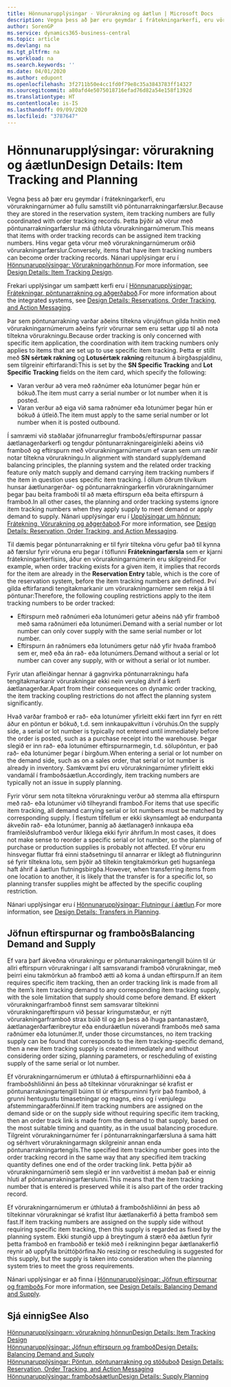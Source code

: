 ```yaml
---
title: Hönnunarupplýsingar - Vörurakning og áætlun | Microsoft Docs
description: Vegna þess að þær eru geymdar í frátekningarkerfi, eru vörurakningarnúmer að fullu samstillt við pöntunarrakningarfærslur.
author: SorenGP
ms.service: dynamics365-business-central
ms.topic: article
ms.devlang: na
ms.tgt_pltfrm: na
ms.workload: na
ms.search.keywords: ''
ms.date: 04/01/2020
ms.author: edupont
ms.openlocfilehash: 3f2711b50e4cc1fd0f79e8c35a3843783ff14327
ms.sourcegitcommit: a80afd4e5075018716efad76d82a54e158f1392d
ms.translationtype: HT
ms.contentlocale: is-IS
ms.lasthandoff: 09/09/2020
ms.locfileid: "3787647"
---
```

# <a name="design-details-item-tracking-and-planning"></a><span data-ttu-id="95bf0-103">Hönnunarupplýsingar: vörurakning og áætlun</span><span class="sxs-lookup"><span data-stu-id="95bf0-103">Design Details: Item Tracking and Planning</span></span>
<span data-ttu-id="95bf0-104">Vegna þess að þær eru geymdar í frátekningarkerfi, eru vörurakningarnúmer að fullu samstillt við pöntunarrakningarfærslur.</span><span class="sxs-lookup"><span data-stu-id="95bf0-104">Because they are stored in the reservation system, item tracking numbers are fully coordinated with order tracking records.</span></span> <span data-ttu-id="95bf0-105">Þetta þýðir að vörur með pöntunarrakningarfærslur má úthluta vörurakningarnúmerum.</span><span class="sxs-lookup"><span data-stu-id="95bf0-105">This means that items with order tracking records can be assigned item tracking numbers.</span></span> <span data-ttu-id="95bf0-106">Hins vegar geta vörur með vörurakningarnúmerum orðið vörurakningarfærslur.</span><span class="sxs-lookup"><span data-stu-id="95bf0-106">Conversely, items that have item tracking numbers can become order tracking records.</span></span> <span data-ttu-id="95bf0-107">Nánari upplýsingar eru í [Hönnunarupplýsingar: Vörurakningarhönnun](design-details-item-tracking-design.md).</span><span class="sxs-lookup"><span data-stu-id="95bf0-107">For more information, see [Design Details: Item Tracking Design](design-details-item-tracking-design.md).</span></span>

<span data-ttu-id="95bf0-108">Frekari upplýsingar um samþætt kerfi eru í [Hönnunarupplýsingar: Frátekningar, pöntunarrakning og aðgerðaboð](design-details-reservation-order-tracking-and-action-messaging.md).</span><span class="sxs-lookup"><span data-stu-id="95bf0-108">For more information about the integrated systems, see [Design Details: Reservations, Order Tracking, and Action Messaging](design-details-reservation-order-tracking-and-action-messaging.md).</span></span>

<span data-ttu-id="95bf0-109">Þar sem pöntunarrakning varðar aðeins tiltekna vörujöfnun gilda hnitin með vörurakningarnúmerum aðeins fyrir vörurnar sem eru settar upp til að nota tiltekna vörurakningu.</span><span class="sxs-lookup"><span data-stu-id="95bf0-109">Because order tracking is only concerned with specific item application, the coordination with item tracking numbers only applies to items that are set up to use specific item tracking.</span></span> <span data-ttu-id="95bf0-110">Þetta er stillt með **SN sértæk rakning** og **Lotusértæk rakning** reitunum á birgðaspjaldinu, sem tilgreinir eftirfarandi:</span><span class="sxs-lookup"><span data-stu-id="95bf0-110">This is set by the **SN Specific Tracking** and **Lot Specific Tracking** fields on the item card, which specify the following:</span></span>

- <span data-ttu-id="95bf0-111">Varan verður að vera með raðnúmer eða lotunúmer þegar hún er bókuð.</span><span class="sxs-lookup"><span data-stu-id="95bf0-111">The item must carry a serial number or lot number when it is posted.</span></span>
- <span data-ttu-id="95bf0-112">Varan verður að eiga við sama raðnúmer eða lotunúmer þegar hún er bókuð á útleið.</span><span class="sxs-lookup"><span data-stu-id="95bf0-112">The item must apply to the same serial number or lot number when it is posted outbound.</span></span>

<span data-ttu-id="95bf0-113">Í samræmi við staðlaðar jöfnunarreglur framboðs/eftirspurnar passar áætlanagerðarkerfi og tengdur pöntunarrakningareiginleiki aðeins við framboð og eftirspurn með vörurakningarnúmerum ef varan sem um ræðir notar tiltekna vörurakningu.</span><span class="sxs-lookup"><span data-stu-id="95bf0-113">In alignment with standard supply/demand balancing principles, the planning system and the related order tracking feature only match supply and demand carrying item tracking numbers if the item in question uses specific item tracking.</span></span> <span data-ttu-id="95bf0-114">Í öllum öðrum tilvikum hunsar áætlunargerðar- og pöntunarrakningarkerfin vörurakningarnúmer þegar þau beita framboði til að mæta eftirspurn eða beita eftirspurn á framboð.</span><span class="sxs-lookup"><span data-stu-id="95bf0-114">In all other cases, the planning and order tracking systems ignore item tracking numbers when they apply supply to meet demand or apply demand to supply.</span></span> <span data-ttu-id="95bf0-115">Nánari upplýsingar eru í [Upplýsingar um hönnun: Frátekning, Vörurakning og aðgerðaboð](design-details-reservation-order-tracking-and-action-messaging.md).</span><span class="sxs-lookup"><span data-stu-id="95bf0-115">For more information, see [Design Details: Reservation, Order Tracking, and Action Messaging](design-details-reservation-order-tracking-and-action-messaging.md).</span></span>

<span data-ttu-id="95bf0-116">Til dæmis þegar pöntunarrakning er til fyrir tiltekna vöru gefur það til kynna að færslur fyrir vöruna eru þegar í töflunni **Frátekningarfærsla** sem er kjarni frátekningarkerfisins, áður en vörurakningarnúmerin eru skilgreind.</span><span class="sxs-lookup"><span data-stu-id="95bf0-116">For example, when order tracking exists for a given item, it implies that records for the item are already in the **Reservation Entry** table, which is the core of the reservation system, before the item tracking numbers are defined.</span></span> <span data-ttu-id="95bf0-117">Því gilda eftirfarandi tengitakmarkanir um vörurakningarnúmer sem rekja á til pöntunar:</span><span class="sxs-lookup"><span data-stu-id="95bf0-117">Therefore, the following coupling restrictions apply to the item tracking numbers to be order tracked:</span></span>

- <span data-ttu-id="95bf0-118">Eftirspurn með raðnúmeri eða lotunúmeri getur aðeins náð yfir framboð með sama raðnúmeri eða lotunúmeri.</span><span class="sxs-lookup"><span data-stu-id="95bf0-118">Demand with a serial number or lot number can only cover supply with the same serial number or lot number.</span></span>
- <span data-ttu-id="95bf0-119">Eftirspurn án raðnúmers eða lotunúmers getur náð yfir hvaða framboð sem er, með eða án rað- eða lotunúmers.</span><span class="sxs-lookup"><span data-stu-id="95bf0-119">Demand without a serial or lot number can cover any supply, with or without a serial or lot number.</span></span>

<span data-ttu-id="95bf0-120">Fyrir utan afleiðingar hennar á gagnvirka pöntunarrakningu hafa tengitakmarkanir vörurakningar ekki nein veruleg áhrif á kerfi áætlanagerðar.</span><span class="sxs-lookup"><span data-stu-id="95bf0-120">Apart from their consequences on dynamic order tracking, the item tracking coupling restrictions do not affect the planning system significantly.</span></span>

<span data-ttu-id="95bf0-121">Hvað varðar framboð er rað- eða lotunúmer yfirleitt ekki fært inn fyrr en rétt áður en pöntun er bókuð, t.d. sem innkaupakvittun í vöruhús.</span><span class="sxs-lookup"><span data-stu-id="95bf0-121">On the supply side, a serial or lot number is typically not entered until immediately before the order is posted, such as a purchase receipt into the warehouse.</span></span> <span data-ttu-id="95bf0-122">Þegar slegið er inn rað- eða lotunúmer eftirspurnarmegin, t.d. sölupöntun, er það rað- eða lotunúmer þegar í birgðum.</span><span class="sxs-lookup"><span data-stu-id="95bf0-122">When entering a serial or lot number on the demand side, such as on a sales order, that serial or lot number is already in inventory.</span></span> <span data-ttu-id="95bf0-123">Samkvæmt því eru vörurakningarnúmer yfirleitt ekki vandamál í framboðsáætlun.</span><span class="sxs-lookup"><span data-stu-id="95bf0-123">Accordingly, item tracking numbers are typically not an issue in supply planning.</span></span>

<span data-ttu-id="95bf0-124">Fyrir vörur sem nota tiltekna vörurakningu verður að stemma alla eftirspurn með rað- eða lotunúmer við tilheyrandi framboð.</span><span class="sxs-lookup"><span data-stu-id="95bf0-124">For items that use specific item tracking, all demand carrying serial or lot numbers must be matched by corresponding supply.</span></span> <span data-ttu-id="95bf0-125">Í flestum tilfellum er ekki skynsamlegt að endurpanta ákveðin rað- eða lotunúmer, þannig að áætlanagerð innkaupa eða framleiðsluframboð verður líklega ekki fyrir áhrifum.</span><span class="sxs-lookup"><span data-stu-id="95bf0-125">In most cases, it does not make sense to reorder a specific serial or lot number, so the planning of purchase or production supplies is probably not affected.</span></span> <span data-ttu-id="95bf0-126">Ef vörur eru hinsvegar fluttar frá einni staðsetningu til annarrar er líklegt að flutningurinn sé fyrir tiltekna lotu, sem þýðir að tiltekin tengitakmörkun geti hugsanlega haft áhrif á áætlun flutningsbirgða.</span><span class="sxs-lookup"><span data-stu-id="95bf0-126">However, when transferring items from one location to another, it is likely that the transfer is for a specific lot, so planning transfer supplies might be affected by the specific coupling restriction.</span></span>

<span data-ttu-id="95bf0-127">Nánari upplýsingar eru í [Hönnunarupplýsingar: Flutningur í áætlun](design-details-transfers-in-planning.md).</span><span class="sxs-lookup"><span data-stu-id="95bf0-127">For more information, see [Design Details: Transfers in Planning](design-details-transfers-in-planning.md).</span></span>

## <a name="balancing-demand-and-supply"></a><span data-ttu-id="95bf0-128">Jöfnun eftirspurnar og framboðs</span><span class="sxs-lookup"><span data-stu-id="95bf0-128">Balancing Demand and Supply</span></span>
<span data-ttu-id="95bf0-129">Ef vara þarf ákveðna vörurakningu er pöntunarrakningartengill búinn til úr allri eftirspurn vörurakningar í allt samsvarandi framboð vörurakningar, með þeirri einu takmörkun að framboð ætti að koma á undan eftirspurn.</span><span class="sxs-lookup"><span data-stu-id="95bf0-129">If an item requires specific item tracking, then an order tracking link is made from all the item’s item tracking demand to any corresponding item tracking supply, with the sole limitation that supply should come before demand.</span></span> <span data-ttu-id="95bf0-130">Ef ekkert vörurakningarframboð finnst sem samsvarar tiltekinni vörurakningareftirspurn við þessar kringumstæður, er nýtt vörurakningarframboð strax búið til og án þess að íhuga pantanastærð, áætlanagerðarfæribreytur eða enduráætlun núverandi framboðs með sama raðnúmer eða lotunúmer.</span><span class="sxs-lookup"><span data-stu-id="95bf0-130">If, under those circumstances, no item tracking supply can be found that corresponds to the item tracking-specific demand, then a new item tracking supply is created immediately and without considering order sizing, planning parameters, or rescheduling of existing supply of the same serial or lot number.</span></span>

<span data-ttu-id="95bf0-131">Ef vörurakningarnúmerum er úthlutað á eftirspurnarhliðinni eða á framboðshliðinni án þess að tiltekinnar vörurakningar sé krafist er pöntunarrakningartengill búinn til úr eftirspurninni fyrir það framboð, á grunni hentugustu tímasetningar og magns, eins og í venjulegu afstemmingaraðferðinni.</span><span class="sxs-lookup"><span data-stu-id="95bf0-131">If item tracking numbers are assigned on the demand side or on the supply side without requiring specific item tracking, then an order track link is made from the demand to that supply, based on the most suitable timing and quantity, as in the usual balancing procedure.</span></span> <span data-ttu-id="95bf0-132">Tilgreint vörurakningarnúmer fer í pöntunarrakningarfærsluna á sama hátt og sérhvert vörurakningarmagn skilgreinir annan enda pöntunarrakningartengils.</span><span class="sxs-lookup"><span data-stu-id="95bf0-132">The specified item tracking number goes into the order tracking record in the same way that any specified item tracking quantity defines one end of the order tracking link.</span></span> <span data-ttu-id="95bf0-133">Þetta þýðir að vörurakningarnúmerið sem slegið er inn varðveitist á meðan það er einnig hluti af pöntunarrakningarfærslunni.</span><span class="sxs-lookup"><span data-stu-id="95bf0-133">This means that the item tracking number that is entered is preserved while it is also part of the order tracking record.</span></span>

<span data-ttu-id="95bf0-134">Ef vörurakningarnúmerum er úthlutað á framboðshliðinni án þess að tiltekinnar vörurakningar sé krafist lítur áætlanakerfið á þetta framboð sem fast.</span><span class="sxs-lookup"><span data-stu-id="95bf0-134">If item tracking numbers are assigned on the supply side without requiring specific item tracking, then this supply is regarded as fixed by the planning system.</span></span> <span data-ttu-id="95bf0-135">Ekki stungið upp á breytingum á stærð eða áætlun fyrir þetta framboð en framboðið er tekið með í reikninginn þegar áætlanakerfið reynir að uppfylla brúttóþörfina.</span><span class="sxs-lookup"><span data-stu-id="95bf0-135">No resizing or rescheduling is suggested for this supply, but the supply is taken into consideration when the planning system tries to meet the gross requirements.</span></span>

<span data-ttu-id="95bf0-136">Nánari upplýsingar er að finna í [Hönnunarupplýsingar: Jöfnun eftirspurnar og framboðs](design-details-balancing-demand-and-supply.md).</span><span class="sxs-lookup"><span data-stu-id="95bf0-136">For more information, see [Design Details: Balancing Demand and Supply](design-details-balancing-demand-and-supply.md).</span></span>  

## <a name="see-also"></a><span data-ttu-id="95bf0-137">Sjá einnig</span><span class="sxs-lookup"><span data-stu-id="95bf0-137">See Also</span></span>  
[<span data-ttu-id="95bf0-138">Hönnunarupplýsingarn: vörurakning hönnun</span><span class="sxs-lookup"><span data-stu-id="95bf0-138">Design Details: Item Tracking Design</span></span>](design-details-item-tracking-design.md)  
[<span data-ttu-id="95bf0-139">Hönnunarupplýsingar: Jöfnun eftirspurn og framboð</span><span class="sxs-lookup"><span data-stu-id="95bf0-139">Design Details: Balancing Demand and Supply</span></span>](design-details-balancing-demand-and-supply.md)  
<span data-ttu-id="95bf0-140">[Hönnunarupplýsingar: Pöntun, pöntunarrakning og stöðuboð](design-details-reservation-order-tracking-and-action-messaging.md) </span><span class="sxs-lookup"><span data-stu-id="95bf0-140">[Design Details: Reservation, Order Tracking, and Action Messaging](design-details-reservation-order-tracking-and-action-messaging.md) </span></span>  
[<span data-ttu-id="95bf0-141">Hönnunarupplýsingar: framboðsáætlun</span><span class="sxs-lookup"><span data-stu-id="95bf0-141">Design Details: Supply Planning</span></span>](design-details-supply-planning.md)  

